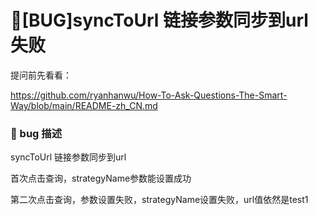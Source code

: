 # 🐛[BUG]syncToUrl 链接参数同步到url失败

提问前先看看：

https://github.com/ryanhanwu/How-To-Ask-Questions-The-Smart-Way/blob/main/README-zh_CN.md

### 🐛 bug 描述

syncToUrl 链接参数同步到url

首次点击查询，strategyName参数能设置成功

第二次点击查询，参数设置失败，strategyName设置失败，url值依然是test1
